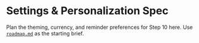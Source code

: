 # Settings & Personalization Spec

Plan the theming, currency, and reminder preferences for Step 10 here. Use [`roadmap.md`](./roadmap.md#step-10--settings-themes-avatars-notifications-v100) as the starting brief.
